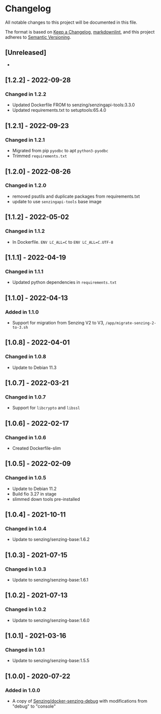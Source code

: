 # Changelog

All notable changes to this project will be documented in this file.

The format is based on [Keep a Changelog](https://keepachangelog.com/en/1.0.0/),
[markdownlint](https://dlaa.me/markdownlint/),
and this project adheres to [Semantic Versioning](https://semver.org/spec/v2.0.0.html).

## [Unreleased]

-

## [1.2.2] - 2022-09-28

### Changed in 1.2.2

- Updated Dockerfile FROM to senzing/senzingapi-tools:3.3.0
- Updated requirements.txt to setuptools:65.4.0

## [1.2.1] - 2022-09-23

### Changed in 1.2.1

- Migrated from pip `pyodbc` to apt `python3-pyodbc`
- Trimmed `requirements.txt`

## [1.2.0] - 2022-08-26

### Changed in 1.2.0

- removed psutils and duplicate packages from requirements.txt
- update to use `senzingapi-tools` base image

## [1.1.2] - 2022-05-02

### Changed in 1.1.2

- In Dockerfile. `ENV LC_ALL=C` to `ENV LC_ALL=C.UTF-8`

## [1.1.1] - 2022-04-19

### Changed in 1.1.1

- Updated python dependencies in `requirements.txt`

## [1.1.0] - 2022-04-13

### Added in 1.1.0

- Support for migration from Senzing V2 to V3, `/app/migrate-senzing-2-to-3.sh`

## [1.0.8] - 2022-04-01

### Changed in 1.0.8

- Update to Debian 11.3

## [1.0.7] - 2022-03-21

### Changed in 1.0.7

- Support for `libcrypto` and `libssl`

## [1.0.6] - 2022-02-17

### Changed in 1.0.6

- Created Dockerfile-slim

## [1.0.5] - 2022-02-09

### Changed in 1.0.5

- Update to Debian 11.2
- Build fio 3.27 in stage
- slimmed down tools pre-installed

## [1.0.4] - 2021-10-11

### Changed in 1.0.4

- Update to senzing/senzing-base:1.6.2

## [1.0.3] - 2021-07-15

### Changed in 1.0.3

- Update to senzing/senzing-base:1.6.1

## [1.0.2] - 2021-07-13

### Changed in 1.0.2

- Update to senzing/senzing-base:1.6.0

## [1.0.1] - 2021-03-16

### Changed in 1.0.1

- Update to senzing/senzing-base:1.5.5

## [1.0.0] - 2020-07-22

### Added in 1.0.0

- A copy of [Senzing/docker-senzing-debug](https://github.com/Senzing/docker-senzing-debug) with modifications from "debug" to "console"
